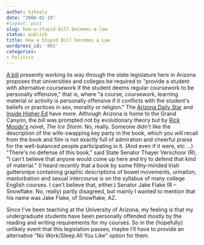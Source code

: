 ```yaml
---
author: kjhealy
date: "2006-02-19"
#layout: post
slug: how-a-stupid-bill-becomes-a-law
status: publish
title: How a Stupid Bill becomes a Law
wordpress_id: '891'
categories:
- Politics
---
```


[A bill](http://www.azleg.state.az.us/FormatDocument.asp?inDoc=/legtext/47leg/2r/summary/s.1331hed.doc.htm) presently working its way through the state legislature here in Arizona proposes that universities and colleges be required to "provide a student with alternative coursework if the student deems regular coursework to be personally offensive," that is, where "a course, coursework, learning material or activity is personally offensive if it conflicts with the student's beliefs or practices in sex, morality or religion." The [Arizona Daily Star](http://www.azstarnet.com/allheadlines/116146) and [Inside Higher Ed](http://www.insidehighered.com/news/2006/02/17/ariz) have more. Although Arizona is home to the Grand Canyon, the bill was prompted not by evolutionary theory but by [Rick Moody's](http://www.twbookmark.com/authors/96/195/) novel, *The Ice Storm*. No, really. Someone didn't like the description of the wife-swapping key party in the book, which you will recall from the book and film is not exactly full of admiration and cheerful praise for the well-balanced people participating in it. (And even if it were, etc …) "There's no defense of this book," said State Senator Thayer Verschoor (R), "I can't believe that anyone would come up here and try to defend that kind of material." (I heard recently that a book by some filthy-minded Irish guttersnipe containing graphic descriptions of bowel movements, urination, masturbation and sexual intercourse is on the syllabus of many college English courses. I can't believe that, either.) Senator Jake Flake (R – Snowflake. No, really) partly disagreed, but mainly I wanted to mention that his name was Jake Flake, of Snowflake, AZ.

Since I've been teaching at the University of Arizona, my feeling is that my undergraduate students have been personally offended mostly by the reading and writing requirements for my courses. So in the (hopefully) unlikely event that this legislation passes, maybe I'll have to provide an alternative "No Work/Sleep All You Like" option for them.
